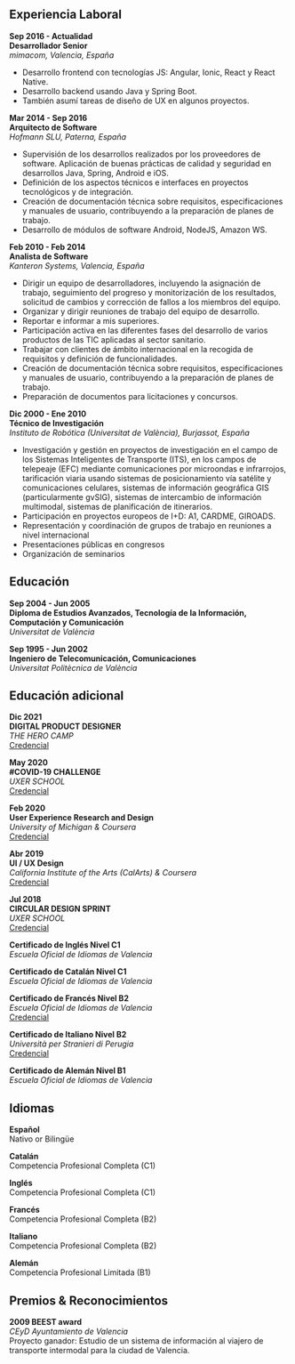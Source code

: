 ## Experiencia Laboral

**Sep 2016 - Actualidad**  
**Desarrollador Senior**  
_mimacom, Valencia, España_

- Desarrollo frontend con tecnologías JS: Angular, Ionic, React y React
  Native.
- Desarrollo backend usando Java y Spring Boot.
- También asumí tareas de diseño de UX en algunos proyectos.

**Mar 2014 - Sep 2016**  
**Arquitecto de Software**  
_Hofmann SLU, Paterna, España_

- Supervisión de los desarrollos realizados por los proveedores de software. Aplicación de buenas prácticas de calidad y seguridad en desarrollos Java, Spring, Android e iOS.
- Definición de los aspectos técnicos e interfaces en proyectos tecnológicos y de integración.
- Creación de documentación técnica sobre requisitos, especificaciones y manuales de usuario, contribuyendo a la preparación de planes de trabajo.
- Desarrollo de módulos de software Android, NodeJS, Amazon WS.

**Feb 2010 - Feb 2014**  
**Analista de Software**  
_Kanteron Systems, Valencia, España_

- Dirigir un equipo de desarrolladores, incluyendo la asignación de trabajo, seguimiento del progreso y monitorización de los resultados, solicitud de cambios y corrección de fallos a los miembros del equipo.
- Organizar y dirigir reuniones de trabajo del equipo de desarrollo.
- Reportar e informar a mis superiores.
- Participación activa en las diferentes fases del desarrollo de varios productos de las TIC aplicadas al sector sanitario.
- Trabajar con clientes de ámbito internacional en la recogida de requisitos y definición de funcionalidades.
- Creación de documentación técnica sobre requisitos, especificaciones y manuales de usuario, contribuyendo a la preparación de planes de trabajo.
- Preparación de documentos para licitaciones y concursos.

**Dic 2000 - Ene 2010**  
**Técnico de Investigación**  
_Instituto de Robótica (Universitat de València), Burjassot, España_

- Investigación y gestión en proyectos de investigación en el campo de los
  Sistemas Inteligentes de Transporte (ITS), en los campos de telepeaje (EFC)
  mediante comunicaciones por microondas e infrarrojos, tarificación viaria
  usando sistemas de posicionamiento vía satélite y comunicaciones celulares,
  sistemas de información geográfica GIS (particularmente gvSIG), sistemas
  de intercambio de información multimodal, sistemas de planificación de
  itinerarios.
- Participación en proyectos europeos de I+D: A1, CARDME, GIROADS.
- Representación y coordinación de grupos de trabajo en reuniones a nivel
  internacional
- Presentaciones públicas en congresos
- Organización de seminarios

## Educación

**Sep 2004 - Jun 2005**  
**Diploma de Estudios Avanzados, Tecnología de la Información, Computación y Comunicación**  
_Universitat de València_

**Sep 1995 - Jun 2002**  
**Ingeniero de Telecomunicación, Comunicaciones**  
_Universitat Politècnica de València_

## Educación adicional

**Dic 2021**  
**DIGITAL PRODUCT DESIGNER**  
_THE HERO CAMP_  
[Credencial](https://drive.google.com/file/d/1atwJHn37Q7WDqeqj7QB8Fl0c3xVsK1TP/view)

**May 2020**  
**#COVID-19 CHALLENGE**  
_UXER SCHOOL_  
[Credencial](https://www.credential.net/d295142c-616a-45d2-8624-197c21ae9560)

**Feb 2020**  
**User Experience Research and Design**  
_University of Michigan & Coursera_  
[Credencial](https://www.coursera.org/account/accomplishments/specialization/KGXYHU6XPUKF)

**Abr 2019**  
**UI / UX Design**  
_California Institute of the Arts (CalArts) & Coursera_  
[Credencial](https://www.coursera.org/account/accomplishments/specialization/certificate/GGCGKG76M2B3)

**Jul 2018**  
**CIRCULAR DESIGN SPRINT**  
_UXER SCHOOL_  
[Credencial](http://www.uxerschool.com/wp-content/uploads/certificates/CIRCULAR-DESIGN-SPRINT-II-LO-CERTIFICATE-juanguillermo-aldasoro.pdf)

**Certificado de Inglés Nivel C1**  
_Escuela Oficial de Idiomas de Valencia_

**Certificado de Catalán Nivel C1**  
_Escuela Oficial de Idiomas de Valencia_

**Certificado de Francés Nivel B2**  
_Escuela Oficial de Idiomas de Valencia_  
[Credencial](https://drive.google.com/file/d/0B4UMA5fXTkkuYU9TV2VfVl96S3M/view)

**Certificado de Italiano Nivel B2**  
_Università per Stranieri di Perugia_  
[Credencial](https://drive.google.com/file/d/1Ofg8nM0cvC_dDlD-EsQftJJv-zC1kRor/view)

**Certificado de Alemán Nivel B1**  
_Escuela Oficial de Idiomas de Valencia_

## Idiomas

**Español**  
Nativo or Bilingüe

**Catalán**  
Competencia Profesional Completa (C1)

**Inglés**  
Competencia Profesional Completa (C1)

**Francés**  
Competencia Profesional Completa (B2)

**Italiano**  
Competencia Profesional Completa (B2)

**Alemán**  
Competencia Profesional Limitada (B1)

## Premios & Reconocimientos

**2009 BEEST award**  
_CEyD Ayuntamiento de Valencia_  
Proyecto ganador: Estudio de un sistema de información al viajero de transporte intermodal para la ciudad de Valencia.
